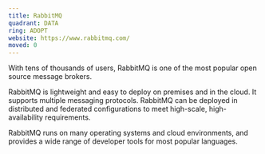 ```yaml
---
title: RabbitMQ
quadrant: DATA
ring: ADOPT
website: https://www.rabbitmq.com/
moved: 0
---
```


With tens of thousands of users, RabbitMQ is one of the most popular open source message brokers.

RabbitMQ is lightweight and easy to deploy on premises and in the cloud. It supports multiple messaging protocols. RabbitMQ can be deployed in distributed and federated configurations to meet high-scale, high-availability requirements.

RabbitMQ runs on many operating systems and cloud environments, and provides a wide range of developer tools for most popular languages.